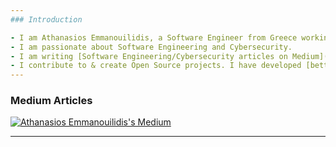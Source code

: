 ```yaml
---
### Introduction

- I am Athanasios Emmanouilidis, a Software Engineer from Greece working for [Intelligen INC](https://www.intelligen.com).
- I am passionate about Software Engineering and Cybersecurity. 
- I am writing [Software Engineering/Cybersecurity articles on Medium](https://medium.com/@emmandev). I am a writer on [Level Up Coding publication](https://levelup.gitconnected.com/).
- I contribute to & create Open Source projects. I have developed [betterread](https://github.com/athanasiosem/betterread) and [getos.c](https://github.com/athanasiosem/getos.c). I have contributed to [OWASP API Security TOP 10](https://owasp.org/API-Security/editions/2019/el-gr/0x00-header/).
---
```


### Medium Articles

[![Athanasios Emmanouilidis's Medium](https://github-readme-medium.vercel.app/?username=emmandev)](https://medium.com/@emmandev)

---
